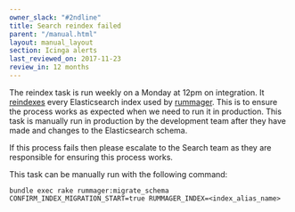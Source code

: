 ```yaml
---
owner_slack: "#2ndline"
title: Search reindex failed
parent: "/manual.html"
layout: manual_layout
section: Icinga alerts
last_reviewed_on: 2017-11-23
review_in: 12 months
---
```


The reindex task is run weekly on a Monday at 12pm on integration. It
[reindexes][reindexing]  every Elasticsearch index used by [rummager][]. This is
to ensure the process works as expected when we need to run it in production.
This task is manually run in production by the development team after they have
made and changes to the Elasticsearch schema.

If this process fails then please escalate to the Search team as they are responsible for ensuring this process
works.

This task can be manually run with the following command:

```
bundle exec rake rummager:migrate_schema CONFIRM_INDEX_MIGRATION_START=true RUMMAGER_INDEX=<index_alias_name>
```

[reindexing]: /manual/reindex-elasticsearch.html
[rummager]: /apps/rummager.html
